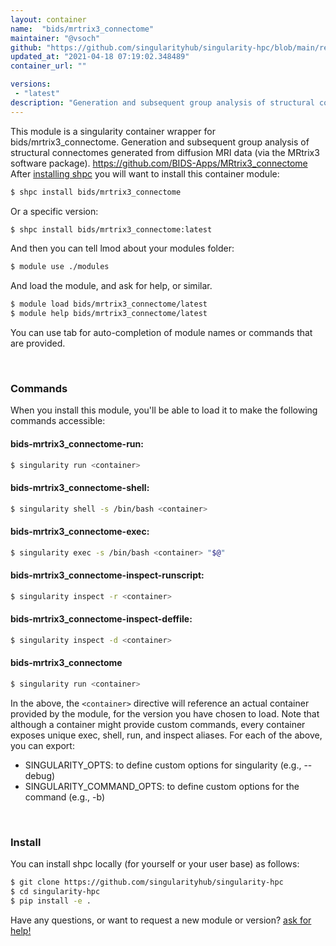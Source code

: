 ```yaml
---
layout: container
name:  "bids/mrtrix3_connectome"
maintainer: "@vsoch"
github: "https://github.com/singularityhub/singularity-hpc/blob/main/registry/bids/mrtrix3_connectome/container.yaml"
updated_at: "2021-04-18 07:19:02.348489"
container_url: ""

versions:
 - "latest"
description: "Generation and subsequent group analysis of structural connectomes generated from diffusion MRI data (via the MRtrix3 software package). https://github.com/BIDS-Apps/MRtrix3_connectome"
---
```


This module is a singularity container wrapper for bids/mrtrix3_connectome.
Generation and subsequent group analysis of structural connectomes generated from diffusion MRI data (via the MRtrix3 software package). https://github.com/BIDS-Apps/MRtrix3_connectome
After [installing shpc](#install) you will want to install this container module:

```bash
$ shpc install bids/mrtrix3_connectome
```

Or a specific version:

```bash
$ shpc install bids/mrtrix3_connectome:latest
```

And then you can tell lmod about your modules folder:

```bash
$ module use ./modules
```

And load the module, and ask for help, or similar.

```bash
$ module load bids/mrtrix3_connectome/latest
$ module help bids/mrtrix3_connectome/latest
```

You can use tab for auto-completion of module names or commands that are provided.

<br>

### Commands

When you install this module, you'll be able to load it to make the following commands accessible:

#### bids-mrtrix3_connectome-run:

```bash
$ singularity run <container>
```

#### bids-mrtrix3_connectome-shell:

```bash
$ singularity shell -s /bin/bash <container>
```

#### bids-mrtrix3_connectome-exec:

```bash
$ singularity exec -s /bin/bash <container> "$@"
```

#### bids-mrtrix3_connectome-inspect-runscript:

```bash
$ singularity inspect -r <container>
```

#### bids-mrtrix3_connectome-inspect-deffile:

```bash
$ singularity inspect -d <container>
```



#### bids-mrtrix3_connectome

```bash
$ singularity run <container>
```


In the above, the `<container>` directive will reference an actual container provided
by the module, for the version you have chosen to load. Note that although a container
might provide custom commands, every container exposes unique exec, shell, run, and
inspect aliases. For each of the above, you can export:

 - SINGULARITY_OPTS: to define custom options for singularity (e.g., --debug)
 - SINGULARITY_COMMAND_OPTS: to define custom options for the command (e.g., -b)

<br>
  
### Install

You can install shpc locally (for yourself or your user base) as follows:

```bash
$ git clone https://github.com/singularityhub/singularity-hpc
$ cd singularity-hpc
$ pip install -e .
```

Have any questions, or want to request a new module or version? [ask for help!](https://github.com/singularityhub/singularity-hpc/issues)